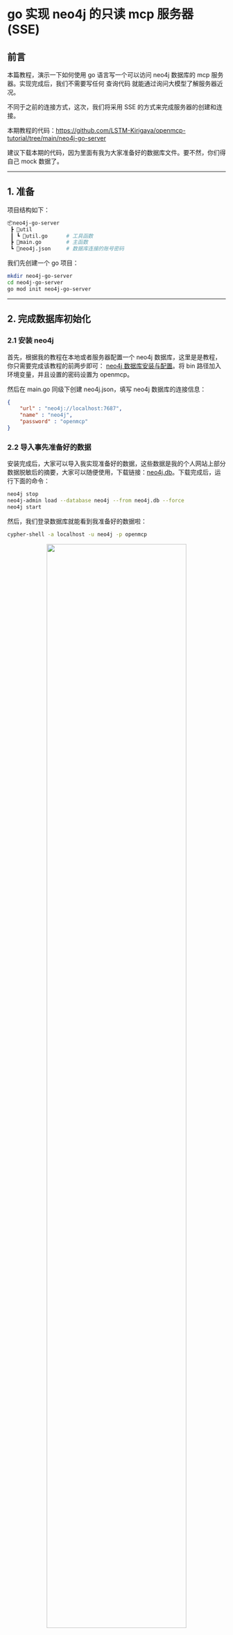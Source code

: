 # go 实现 neo4j 的只读 mcp 服务器 (SSE)

##  前言

本篇教程，演示一下如何使用 go 语言写一个可以访问 neo4j 数据库的 mcp 服务器。实现完成后，我们不需要写任何 查询代码 就能通过询问大模型了解服务器近况。

不同于之前的连接方式，这次，我们将采用 SSE 的方式来完成服务器的创建和连接。

本期教程的代码：https://github.com/LSTM-Kirigaya/openmcp-tutorial/tree/main/neo4j-go-server

建议下载本期的代码，因为里面有我为大家准备好的数据库文件。要不然，你们得自己 mock 数据了。

---

## 1. 准备

项目结构如下：

```bash
📦neo4j-go-server
 ┣ 📂util
 ┃ ┗ 📜util.go      # 工具函数
 ┣ 📜main.go        # 主函数
 ┗ 📜neo4j.json     # 数据库连接的账号密码
```

我们先创建一个 go 项目：

```bash
mkdir neo4j-go-server
cd neo4j-go-server
go mod init neo4j-go-server
```

---

## 2. 完成数据库初始化

### 2.1 安装 neo4j

首先，根据我的教程在本地或者服务器配置一个 neo4j 数据库，这里是是教程，你只需要完成该教程的前两步即可： [neo4j 数据库安装与配置](https://kirigaya.cn/blog/article?seq=199)。将 bin 路径加入环境变量，并且设置的密码设置为 openmcp。

然后在 main.go 同级下创建 neo4j.json，填写 neo4j 数据库的连接信息：

```json
{
    "url" : "neo4j://localhost:7687",
    "name" : "neo4j",
    "password" : "openmcp"
}
```

### 2.2 导入事先准备好的数据

安装完成后，大家可以导入我实现准备好的数据，这些数据是我的个人网站上部分数据脱敏后的摘要，大家可以随便使用，下载链接：[neo4j.db](https://github.com/LSTM-Kirigaya/openmcp-tutorial/releases/download/neo4j.db/neo4j.db)。下载完成后，运行下面的命令：

```bash
neo4j stop
neo4j-admin load --database neo4j --from neo4j.db --force
neo4j start
```

然后，我们登录数据库就能看到我准备好的数据啦：

```bash
cypher-shell -a localhost -u neo4j -p openmcp
```

<div align=center>
<img src="https://pic1.zhimg.com/80/v2-4b53ad6a355c05d99c7ed18687ced717_1440w.png" style="width: 80%;"/>
</div>

### 2.3 验证 go -> 数据库连通性

为了验证数据库的连通性和 go 的数据库驱动是否正常工作，我们需要先写一段数据库访问的最小系统。

先安装 neo4j 的 v5 版本的 go 驱动：

```bash
go get github.com/neo4j/neo4j-go-driver/v5
```

在 `util.go` 中添加以下代码：

```go
package util

import (
	"context"
	"encoding/json"
	"fmt"
	"os"

	"github.com/neo4j/neo4j-go-driver/v5/neo4j"
)

var (
	Neo4jDriver neo4j.DriverWithContext
)

// 创建 neo4j 服务器的连接
func CreateNeo4jDriver(configPath string) (neo4j.DriverWithContext, error) {
	jsonString, _ := os.ReadFile(configPath)
	config := make(map[string]string)

	json.Unmarshal(jsonString, &config)
	// fmt.Printf("url: %s\nname: %s\npassword: %s\n", config["url"], config["name"], config["password"])

	var err error
	Neo4jDriver, err = neo4j.NewDriverWithContext(
		config["url"], 
		neo4j.BasicAuth(config["name"], config["password"], ""),
	)
	if err != nil {
		return Neo4jDriver, err
	}
	return Neo4jDriver, nil
}


// 执行只读的 cypher 查询
func ExecuteReadOnlyCypherQuery(
	cypher string,
) ([]map[string]any, error) {
	session := Neo4jDriver.NewSession(context.TODO(), neo4j.SessionConfig{
		AccessMode: neo4j.AccessModeRead,
	})

	defer session.Close(context.TODO())

	result, err := session.Run(context.TODO(), cypher, nil)
	if err != nil {
		fmt.Println(err.Error())
		return nil, err
	}

	var records []map[string]any
	for result.Next(context.TODO()) {
		records = append(records, result.Record().AsMap())
	}

	return records, nil
}
```

main.go 中添加以下代码：

```go
package main

import (
	"fmt"
	"github.com/neo4j/neo4j-go-driver/v5/neo4j"
	"neo4j-go-server/util"
)

var (
	neo4jPath    string = "./neo4j.json"
)

func main() {
	_, err := util.CreateNeo4jDriver(neo4jPath)
	if err != nil {
		fmt.Println(err)
		return
	}

	fmt.Println("Neo4j driver created successfully")	
}
```

运行主程序来验证数据库的连通性：

```bash
go run main.go
```

如果输出了 `Neo4j driver created successfully`，则说明数据库的连通性验证通过。

---

## 3. 实现 mcp 服务器

go 的 mcp 的 sdk 最为有名的是 mark3labs/mcp-go 了，我们就用这个。

> mark3labs/mcp-go 的 demo 在 https://github.com/mark3labs/mcp-go，非常简单，此处直接使用即可。

先安装

```bash
go get github.com/mark3labs/mcp-go
```

然后在 `main.go` 中添加以下代码：

```go
// ... existing code ...

var (
	addr string = "localhost:8083"
)

func main() {
	// ... existing code ...

	s := server.NewMCPServer(
		"只读 Neo4j 服务器",
		"0.0.1",
		server.WithToolCapabilities(true),
	)

	srv := server.NewSSEServer(s)
	
    // 定义 executeReadOnlyCypherQuery 这个工具的 schema
	executeReadOnlyCypherQuery := mcp.NewTool("executeReadOnlyCypherQuery",
		mcp.WithDescription("执行只读的 Cypher 查询"),
		mcp.WithString("cypher",
			mcp.Required(),
			mcp.Description("Cypher 查询语句，必须是只读的"),
		),
	)
	
    // 将真实函数和申明的 schema 绑定
	s.AddTool(executeReadOnlyCypherQuery, func(ctx context.Context, request mcp.CallToolRequest) (*mcp.CallToolResult, error) {
		cypher := request.Params.Arguments["cypher"].(string)
		result, err := util.ExecuteReadOnlyCypherQuery(cypher)

		fmt.Println(result)

		if err != nil {
			return mcp.NewToolResultText(""), err
		}

		return mcp.NewToolResultText(fmt.Sprintf("%v", result)), nil
	})
	
    // 在 http://localhost:8083/sse 开启服务
    fmt.Printf("Server started at http://%s/sse\n", addr)
	srv.Start(addr)
}
```

go run main.go 运行上面的代码，你就能看到如下信息：

```
Neo4j driver created successfully
Server started at http://localhost:8083/sse
```

说明我们的 mcp 服务器在本地的 8083 上启动了。

---

## 4. 通过 openmcp 来进行调试

### 4.1 添加工作区 sse 调试项目

接下来，我们来通过 openmcp 进行调试，先点击 vscode 左侧的 openmcp 图标进入控制面板，如果你是下载的 https://github.com/LSTM-Kirigaya/openmcp-tutorial/tree/main/neo4j-go-server 这个项目，那么你能看到【MCP 连接（工作区）】里面已经有一个创建好的调试项目【只读 Neo4j 服务器】了。如果你是完全自己做的这个项目，可以通过下面的按钮添加连接，选择 sse 后填入 http://localhost:8083/sse，oauth 空着不填即可。

<div align=center>
<img src="https://picx.zhimg.com/80/v2-31a01f1253dfc8c42e23e05b1869a932_1440w.png" style="width: 80%;"/>
</div>

### 4.2 测试工具

第一次调试 mcp 服务器要做的事情一定是先调通 mcp tool，新建标签页，选择 tool，点击下图的工具，输入 `CALL db.labels() YIELD label RETURN label`，这个语句是用来列出所有节点类型的。如果输出下面的结果，说明当前的链路生效，没有问题。

<div align=center>
<img src="https://pic1.zhimg.com/80/v2-dd59d9c96ecb455e527ab8aa7f963908_1440w.png" style="width: 100%;"/>
</div>


### 4.3 摸清大模型功能边界，用提示词来封装我们的知识

然后，让我们做点有趣的事情吧！我们接下来要测试一下大模型的能力边界，因为 neo4j 属于特种数据库，通用大模型不一定知道怎么用它。新建标签页，点击「交互测试」，我们先问一个简单的问题：

```
帮我找出最新的 10 条评论
```

结果如下：

<div align=center>
<img src="https://picx.zhimg.com/80/v2-44fab30650051db4e3b94de34275af3a_1440w.png" style="width: 100%;"/>
</div>

可以看到，大模型查询的节点类型就是错误的，在我提供的例子中，代表评论的节点是 BlogComment，而不是 Comment。也就是说，大模型并不掌握进行数据库查询的通用方法论。这就是我们目前知道的它的能力边界。我们接下来要一步一步地注入我们的经验和知识，唔姆，通过 system prompt 来完成。

### 4.4 教大模型找数据库节点

好好想一下，作为工程师的我们是怎么知道评论的节点是 BlogComment？我们一般是通过罗列当前数据库的所有节点的类型来从命名中猜测的，比如，对于这个数据库，我一般会先输入如下的 cypher 查询：

```sql
CALL db.labels() YIELD label RETURN label
```

它的输出就在 4.2 的图中，如果你的英文不错，也能看出来 BlogComment 大概率是代表博客评论的节点。好了，那么我们将这段方法论注入到 system prompt 中，从而封装我们的这层知识，点击下图的下方的按钮，进入到【系统提示词】:

<div align=center>
<img src="https://pica.zhimg.com/80/v2-e0fdd265e53dd354163358be1f5cc3f6_1440w.png" style="width: 100%;"/>
</div>


新建提示词【neo4j】，输入：

```
你是一个善于进行neo4j查询的智能体，对于用户要求的查询请求，你并不一定知道对应的数据库节点是什么，这个时候，你需要先列出所有的节点类型，然后从中找到你认为最有可能是匹配用户询问的节点。比如用户问你要看符合特定条件的「文章」，你并不知道文章的节点类型是什么，这个时候，你就需要先列出所有的节点。
```

点击保存，然后在【交互测试】中，重复刚才的问题：

```
帮我找出最新的 10 条评论
```

大模型的回答如下：

<div align=center>
<img src="https://picx.zhimg.com/80/v2-ccf4a5ecb5691620fca659dcd60d2e38_1440w.png" style="width: 80%;"/>
</div>

诶？怎么说，是不是好了很多了？大模型成功找到了 BlogComment 这个节点，然后返回了对应的数据。

但是其实还是不太对，因为我们要求的说最新的 10 条评论，但是大模型返回的其实是最早的 10 条评论，我们点开大模型的调用细节就能看到，大模型是通过 `ORDER BY comment.createdAt` 来实现的，但是问题是，在我们的数据库中，记录一条评论何时创建的字段并不是 createdAt，而是 createdTime，这意味着大模型并不知道自己不知道节点的字段，从而产生了「幻觉」，瞎输入了一个字段。

大模型是不会显式说自己不知道的，锦恢研究生关于 OOD 的一项研究可以说明这件事的本质原因：[EDL（Evidential Deep Learning） 原理与代码实现](https://kirigaya.cn/blog/article?seq=154)，如果阁下的好奇心能够配得上您的数学功底，可以一试这篇文章。总之，阁下只需要知道，正因为大模型对自己不知道的东西会产生幻觉，所以才有我们得以注入经验的操作空间。

### 4.5 教大模型找数据库节点的字段

通过上面的尝试，我们知道我们距离终点只剩一点了，那就是告诉大模型，我们的数据库中，记录一条评论何时创建的字段并不是 createdAt，而是 createdTime。

对于识别字段的知识，我们改良一下刚刚的系统提示词下：

```
你是一个善于进行neo4j查询的智能体，对于用户要求的查询请求，你并不一定知道对应的数据库节点是什么，这个时候，你需要先列出所有的节点类型，然后从中找到你认为最有可能是匹配用户询问的节点。比如用户问你要看符合特定条件的「文章」，你并不知道文章的节点类型是什么，这个时候，你就需要先列出所有的节点。

对于比较具体的查询，你需要先查询单个事例来看一下当前类型有哪些字段。比如用户问你最新的文章，你是不知道文章节点的哪一个字段代表 「创建时间」的，因此，你需要先列出一到两个文章节点，看一下里面有什么字段，然后再创建查询查看最新的10篇文章。
```

结果如下：

<div align=center>
<img src="https://picx.zhimg.com/80/v2-e7a2faf43249fe108288604a2eb948ad_1440w.png" style="width: 80%;"/>
</div>


是不是很完美？

通过使用 openmcp 调试，我们可以通过 system prompt + mcp server 来唯一确定一个 agent 的表现行为。

---

## 5. 扩充 mcp 服务器的原子技能

在上面的例子中，虽然我们通过 system prompt 注入了我们的经验和知识，但是其实你会发现这些我们注入的行为，比如「查询所有节点类型」和「获取一个节点的所有字段」，是不是流程很固定？但是 system prompt 是通过自然语言编写的，它具有语言特有的模糊性，我们无法保证它一定是可以拓展的。那么除了 system prompt，还有什么方法可以注入我们的经验与知识呢？有的，兄弟，有的。

在这种流程固定，而且这个操作也非常地容易让「稍微有点经验的人」也能想到的情况下，除了使用 system prompt 外，我们还有一个方法可以做到更加标准化地注入知识，也就是把上面的这些个流程写成额外的 mcp tool。这个方法被我称为「原子化扩充」(Atomization Supplement)。

所谓原子化扩充，也就是增加额外的 mcp tool，这些 tool 在功能层面是「原子化」的。

> 满足如下条件之一的 tool，被称为 原子 tool (Atomic Tool)：
> tool 无法由更加细粒度的功能通过有限组合得到
> 组成得到 tool 的更加细粒度的功能，大模型并不会完全使用，或者使用不可靠 (比如汇编语言，比如 DOM 查询)

扩充额外的原子 tool，能够让大模型知道 “啊！我还有别的手段可以耍！” ，那么只要 description 比较恰当，大模型就能够使用它们来获得额外的信息，而不是产生「幻觉」让任务失败。

对于上面的一整套流程，我们目前知道了如下两个技能大模型是会产生「幻觉」的：

1. 获取一个节点类别的标签（询问评论，大模型没说自己不知道什么是评论标签，而是直接使用了 Comment，但是实际的评论标签是 BlogComment）
2. 获取一个节点类别的字段（询问最新评论，大模型选择通过 createAt 排序，但是记录 BlogComment 创建时间的字段是 createTime）

在之前，我们通过了 system prompt 来完成了信息的注入，现在，丢弃你的 system prompt 吧！我们来玩点更加有趣的游戏。在刚刚的 util.go 中，我们针对上面的两个幻觉，实现两个额外的函数 (经过测试，cursor或者trae能完美生成下面的代码，可以不用自己写)：

```go
// 获取所有的节点类型
func GetAllNodeTypes() ([]string, error) {
	cypher := "MATCH (n) RETURN DISTINCT labels(n) AS labels"
	result, err := ExecuteReadOnlyCypherQuery(cypher)
	if err!= nil {
		return nil, err
	}
	var nodeTypes []string
	for _, record := range result {
		labels := record["labels"].([]any)
		for _, label := range labels {
			nodeTypes = append(nodeTypes, label.(string))
		}
	}
	return nodeTypes, nil
}

// 获取一个节点的字段示范
func GetNodeFields(nodeType string) ([]string, error) {
	cypher := fmt.Sprintf("MATCH (n:%s) RETURN keys(n) AS keys LIMIT 1", nodeType)
	result, err := ExecuteReadOnlyCypherQuery(cypher)
	if err!= nil {
		return nil, err
	}
	var fields []string
	for _, record := range result {
		keys := record["keys"].([]any)
		for _, key := range keys {
			fields = append(fields, key.(string))
		}
	}
	return fields, nil
}
```

在 main.go 中完成它们的 schema 的申明和 tool 的注册：

```go
// ... existing code ...

	getAllNodeTypes := mcp.NewTool("getAllNodeTypes",
		mcp.WithDescription("获取所有的节点类型"),
	)

	getNodeField := mcp.NewTool("getNodeField",
		mcp.WithDescription("获取节点的字段"),
		mcp.WithString("nodeLabel",
			mcp.Required(),
			mcp.Description("节点的标签"),
		),
	)

	// 注册对应的工具到 schema 上
	s.AddTool(getAllNodeTypes, func(ctx context.Context, request mcp.CallToolRequest) (*mcp.CallToolResult, error) {
		result, err := util.GetAllNodeTypes()

		fmt.Println(result)
		
		if err != nil {
			return mcp.NewToolResultText(""), err
		}
		
		return mcp.NewToolResultText(fmt.Sprintf("%v", result)), nil
	})

	s.AddTool(getNodeField, func(ctx context.Context, request mcp.CallToolRequest) (*mcp.CallToolResult, error) {
		nodeLabel := request.Params.Arguments["nodeLabel"].(string)
		result, err := util.GetNodeFields(nodeLabel)
		
		fmt.Println(result)
		
		if err!= nil {
			return mcp.NewToolResultText(""), err
		}
		
		return mcp.NewToolResultText(fmt.Sprintf("%v", result)), nil
	})

// ... existing code ...
```

重新运行 sse 服务器，然后直接询问大模型，此时，我们取消使用 system prompt（创建一个空的，或者直接把当前的 prompt 删除），询问结果如下：

<div align=center>
<img src="https://picx.zhimg.com/80/v2-1e88f7d8e04b949040a02673c13d6462_1440w.png" style="width: 80%;"/>
</div>


可以看到，在没有 system prompt 的情况下，大模型成功执行了这个过程，非常完美。

## 总结

这期教程，带大家使用 go 走完了 mcp sse 的连接方式，并且做出了一个「只读 neo4j 数据库」的 mcp，通过这个 mcp，我们可以非常方便地用自然语言查询数据库的结果，而不需要手动输入 cypher。

对于部分情况下，大模型因为「幻觉」问题而导致的任务失败，我们通过一步步有逻辑可遵循的方法论，完成了 system prompt 的调优和知识的封装。最终，通过范式化的原子化扩充的方式，将这些知识包装成了更加完善的 mcp 服务器。这样，任何人都可以直接使用你的 mcp 服务器来完成 neo4j 数据库的自然语言查询了。

最后，觉得 openmcp 好用的米娜桑，别忘了给我们的项目点个 star：https://github.com/LSTM-Kirigaya/openmcp-client

想要和我进一步交流 OpenMCP 的朋友，可以进入我们的交流群（github 项目里面有）